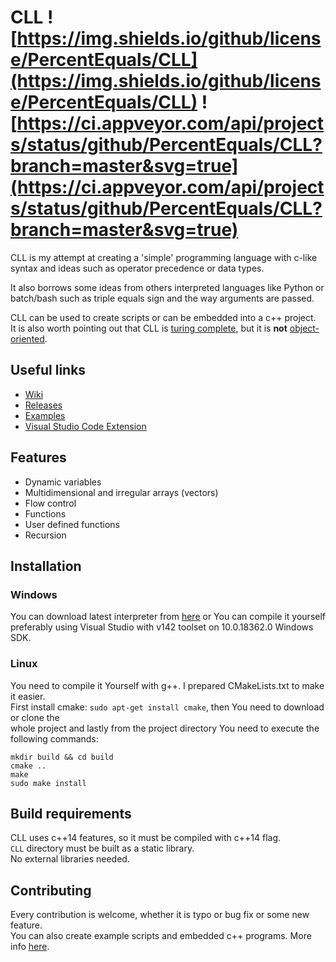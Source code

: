 # CLL ![https://img.shields.io/github/license/PercentEquals/CLL](https://img.shields.io/github/license/PercentEquals/CLL) ![https://ci.appveyor.com/api/projects/status/github/PercentEquals/CLL?branch=master&svg=true](https://ci.appveyor.com/api/projects/status/github/PercentEquals/CLL?branch=master&svg=true)  
  
CLL is my attempt at creating a 'simple' programming language with c-like syntax and ideas such as operator precedence or data types.  
  
It also borrows some ideas from others interpreted languages like Python or batch/bash such as triple equals sign and the way arguments are passed.  
  
CLL can be used to create scripts or can be embedded into a c++ project.  
It is also worth pointing out that CLL is [turing complete](https://en.wikipedia.org/wiki/Turing_completeness), but it is **not** [object-oriented](https://en.wikipedia.org/wiki/Object-oriented_programming).

## Useful links  

* [Wiki](https://github.com/PercentEquals/CLL/wiki)  
* [Releases](https://github.com/PercentEquals/CLL/releases)  
* [Examples](https://github.com/PercentEquals/CLL/tree/master/Examples)  
* [Visual Studio Code Extension](https://github.com/PercentEquals/CLL/tree/master/VisualStudioCode)  
  
## Features
  
* Dynamic variables  
* Multidimensional and irregular arrays (vectors)
* Flow control  
* Functions  
* User defined functions  
* Recursion  

## Installation

### Windows

You can download latest interpreter from [here](https://github.com/PercentEquals/CLL/releases) or You can compile it yourself preferably using Visual Studio with v142 toolset on 10.0.18362.0 Windows SDK.  

### Linux

You need to compile it Yourself with g++. I prepared CMakeLists.txt to make it easier.  
First install cmake: `sudo apt-get install cmake`, then You need to download or clone the   
whole project and lastly from the project directory You need to execute the following commands:

```batch
mkdir build && cd build
cmake ..
make
sudo make install
```

## Build requirements

CLL uses c++14 features, so it must be compiled with c++14 flag.  
`CLL` directory must be built as a static library.  
No external libraries needed.

## Contributing

Every contribution is welcome, whether it is typo or bug fix or some new feature.  
You can also create example scripts and embedded c++ programs. More info [here](https://github.com/PercentEquals/CLL/tree/master/Examples).  
